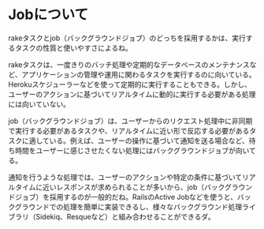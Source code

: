 # Jobについて

rakeタスクとjob（バックグラウンドジョブ）のどっちを採用するかは、実行するタスクの性質と使いやすさによるね。

rakeタスクは、一度きりのバッチ処理や定期的なデータベースのメンテナンスなど、アプリケーションの管理や運用に関わるタスクを実行するのに向いている。Herokuスケジューラーなどを使って定期的に実行することもできる。しかし、ユーザーのアクションに基づいてリアルタイムに動的に実行する必要がある処理には向いていない。

job（バックグラウンドジョブ）は、ユーザーからのリクエスト処理中に非同期で実行する必要があるタスクや、リアルタイムに近い形で反応する必要があるタスクに適している。例えば、ユーザーの操作に基づいて通知を送る場合など、待ち時間をユーザーに感じさせたくない処理にはバックグラウンドジョブが向いてる。

通知を行うような処理では、ユーザーのアクションや特定の条件に基づいてリアルタイムに近いレスポンスが求められることが多いから、job（バックグラウンドジョブ）を採用するのが一般的だね。RailsのActive Jobなどを使うと、バックグラウンドでの処理を簡単に実装できるし、様々なバックグラウンド処理ライブラリ（Sidekiq、Resqueなど）と組み合わせることができるダ。